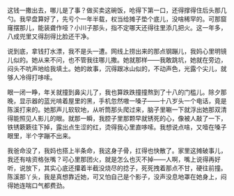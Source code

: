 这钱一撒出去，哪儿是了事？做买卖这碗饭，呛得下第一口，还得撑得住后头那几勺。我早盘算好了，先亏个一年半载，权当给摊子垫个底儿，没啥稀罕的。可那窟窿摆那儿，能装聋作哑？小川子那头，指不定哪天还得往里添几把火。这一年多，八成兜里又得刮得比脸还干净。

说到底，拿钱打水漂，我不是头一遭。网线上捞出来的那点钢蹦儿，我妈心里明镜儿似的。她从来不问，也不管我往哪儿撒。她就那样——我敢跳坑，她就在旁边，闷头不吭声地给我填土。她的故事，沉得跟冰山似的，不动声色，光露个尖儿，就够人冷得打哆嗦。

眼一闭一睁，年关就撞到鼻尖儿了，我也算跌跌撞撞熬到了十八的门槛儿。除夕那晚，显示器的蓝光啃着屋里的黑，手机忽然嗷一嗓子——十八岁头一个电话，竟是陈溪打来的。她那声儿软软地，从听筒那头爬过来，脑子里唰一下就浮出她那双清得能照见人影儿的眼。就那一瞬，我腔子里那颗早就锈死的心，像被人敲了一下，铁锈簌簌往下掉，露出点生涩的红，烫得我心里直哆嗦。我想说点啥，又噎在嗓子眼里，半个字蹦不出来。

我爸命没了，我妈也搭上半条命，我这身子骨，扛得也快散了。家里这摊破事儿，我还有啥资格张嘴？可心里那团火，就是怎么也灭不掉——人啊，嘴上说得再好听，说放下，其实心底还攥着半截没烧尽的捻子，死死拽着那点不甘，硬往前撞。陈溪那丫头，我是真想靠近她，可又怕自己是个影子，没声没息地罩在她身上，闷得她连喘口气都费劲。

